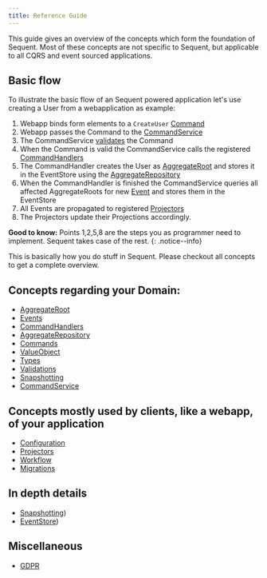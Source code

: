 ```yaml
---
title: Reference Guide
---
```


This guide gives an overview of the concepts which form the foundation of Sequent.
Most of these concepts are not specific to Sequent, but applicable to all
CQRS and event sourced applications.

## Basic flow

To illustrate the basic flow of an Sequent powered application let's use
creating a User from a webapplication as example:

1. Webapp binds form elements to a `CreateUser` [Command](concepts/command.html)
2. Webapp passes the Command to the [CommandService](concepts/command-service.html)
3. The CommandService [validates](concepts/validations.html) the Command
4. When the Command is valid the CommandService calls the registered [CommandHandlers](concepts/command-handler.html)
5. The CommandHandler creates the User as [AggregateRoot](concepts/aggregate-root.html) and stores it in the EventStore using the [AggregateRepository](concepts/aggregate-repository.html)
6. When the CommandHandler is finished the CommandService queries all affected AggregateRoots for new [Event](concepts/event.html) and stores them in the EventStore
7. All Events are propagated to registered [Projectors](concepts/projector.html)
8. The Projectors update their Projections accordingly.

**Good to know:** Points 1,2,5,8 are the steps you as programmer need to implement. Sequent takes case of the rest.
{: .notice--info}

This is basically how you do stuff in Sequent. Please checkout all concepts to get a complete overview.

## Concepts regarding your Domain:

- [AggregateRoot](concepts/aggregate-root.html)
- [Events](concepts/event.html)
- [CommandHandlers](concepts/command-handler.html)
- [AggregateRepository](concepts/aggregate-repository.html)
- [Commands](concepts/command.html)
- [ValueObject](concepts/value-object.html)
- [Types](concepts/types.html)
- [Validations](concepts/validations.html)
- [Snapshotting](concepts/snapshotting.html)
- [CommandService](concepts/command-service.html)

## Concepts mostly used by clients, like a webapp, of your application

- [Configuration](concepts/configuration.html)
- [Projectors](concepts/projector.html)
- [Workflow](concepts/workflow.html)
- [Migrations](concepts/migrations.html)

## In depth details

- [Snapshotting](concepts/snapshotting.html))
- [EventStore](concepts/event_store.html))

## Miscellaneous

- [GDPR](concepts/gpdr.html)
